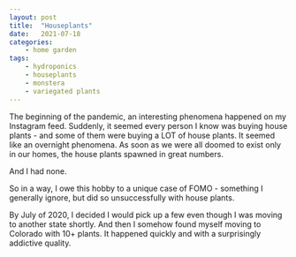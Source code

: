```yaml
---
layout: post
title:	"Houseplants"
date:	2021-07-18
categories:
    - home garden
tags:
    - hydroponics
    - houseplants
    - monstera
    - variegated plants
---
```


The beginning of the pandemic, an interesting phenomena happened on my Instagram feed. Suddenly, it seemed every person I know was buying house plants - and some of them were buying a LOT of house plants. It seemed like an overnight phenomena. As soon as we were all doomed to exist only in our homes, the house plants spawned in great numbers.

And I had none.

So in a way, I owe this hobby to a unique case of FOMO - something I generally ignore, but did so unsuccessfully with house plants.

By July of 2020, I decided I would pick up a few even though I was moving to another state shortly. And then I somehow found myself moving to Colorado with 10+ plants. It happened quickly and with a surprisingly addictive quality. 
